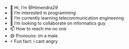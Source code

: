 - 👋 Hi, I’m @Himendra29
- 👀 I’m interested in programming
- 🌱 I’m currently learning telecommunication engineering
- 💞️ I’m looking to collaborate on informatics guy
- 📫 How to reach me no one
- 😄 Pronouns: im a male
- ⚡ Fun fact: i cant angry

<!---
Himendra29/Himendra29 is a ✨ special ✨ repository because its `README.md` (this file) appears on your GitHub profile.
You can click the Preview link to take a look at your changes.
--->
